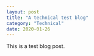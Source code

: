 ```yaml
---
layout: post
title: "A technical test blog"
category: "Technical"
date: 2020-01-26
---
```

This is a test blog post. 